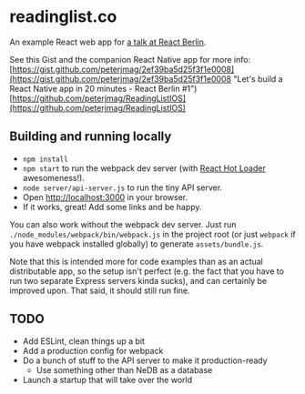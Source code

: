# readinglist.co

An example React web app for [a talk at React Berlin](http://www.meetup.com/React-Berlin/events/221080348/).

See this Gist and the companion React Native app for more info:  
[https://gist.github.com/peterjmag/2ef39ba5d25f3f1e0008](https://gist.github.com/peterjmag/2ef39ba5d25f3f1e0008 "Let&#39;s build a React Native app in 20 minutes - React Berlin #1")  
[https://github.com/peterjmag/ReadingListIOS](https://github.com/peterjmag/ReadingListIOS)

## Building and running locally

- `npm install`
- `npm start` to run the webpack dev server (with [React Hot Loader](http://gaearon.github.io/react-hot-loader/ "React Hot Loader &middot; Tweak React components in real time.") awesomeness!).
- `node server/api-server.js` to run the tiny API server.
- Open [http://localhost:3000](http://localhost:3000) in your browser.
- If it works, great! Add some links and be happy.

You can also work without the webpack dev server. Just run `./node_modules/webpack/bin/webpack.js` in the project root (or just `webpack` if you have webpack installed globally) to generate `assets/bundle.js`.

Note that this is intended more for code examples than as an actual distributable app, so the setup isn't perfect (e.g. the fact that you have to run two separate Express servers kinda sucks), and can certainly be improved upon. That said, it should still run fine.

## TODO

- Add ESLint, clean things up a bit
- Add a production config for webpack
- Do a bunch of stuff to the API server to make it production-ready
    - Use something other than NeDB as a database
- Launch a startup that will take over the world
